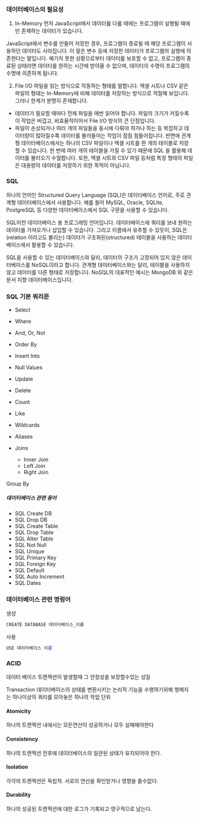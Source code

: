 ### 데이터베이스의 필요성

1. In-Memory
   먼저 JavaScript에서 데이터를 다룰 때에는 프로그램이 실행될 때에만 존재하는 데이터가 있습니다.

JavaScript에서 변수를 만들어 저장한 경우, 프로그램이 종료될 때 해당 프로그램이 사용하던 데이터도 사라집니다. 이 말은 변수 등에 저장한 데이터가 프로그램의 실행에 의존한다는 말입니다. 예기치 못한 상황으로부터 데이터를 보호할 수 없고, 프로그램이 종료된 상태라면 데이터를 원하는 시간에 받아올 수 없으며, 데이터의 수명이 프로그램의 수명에 의존하게 됩니다.

2. File I/O
   파일을 읽는 방식으로 작동하는 형태를 말합니다. 엑셀 시트나 CSV 같은 파일의 형태는 In-Memory에 비해 데이터를 저장하는 방식으로 적절해 보입니다. 그러나 한계가 분명히 존재합니다.

- 데이터가 필요할 때마다 전체 파일을 매번 읽어야 합니다. 파일의 크기가 커질수록 이 작업은 버겁고, 비효율적이어서 File I/O 방식의 큰 단점입니다.
- 파일이 손상되거나 여러 개의 파일들을 동시에 다뤄야 하거나 하는 등 복잡하고 데이터량이 많아질수록 데이터를 불러들이는 작업이 점점 힘들어집니다.
  반면에 관계형 데이터베이스에서는 하나의 CSV 파일이나 엑셀 시트를 한 개의 테이블로 저장할 수 있습니다. 한 번에 여러 개의 테이블을 가질 수 있기 때문에 SQL 을 활용해 데이터를 불러오기 수월합니다. 또한, 엑셀 시트와 CSV 파일 등처럼 특정 형태의 파일은 대용량의 데이터를 저장하기 위한 목적이 아닙니다.

### SQL

하나의 언어인 Structured Query Language (SQL)은 데이터베이스 언어로, 주로 관계형 데이터베이스에서 사용합니다. 예를 들어 MySQL, Oracle, SQLite, PostgreSQL 등 다양한 데이터베이스에서 SQL 구문을 사용할 수 있습니다.

SQL이란 데이터베이스 용 프로그래밍 언어입니다. 데이터베이스에 쿼리를 보내 원하는 데이터를 가져오거나 삽입할 수 있습니다. 그리고 이름에서 유추할 수 있듯이, SQL은 (relation 이라고도 불리는) 데이터가 구조화된(structured) 테이블을 사용하는 데이터베이스에서 활용할 수 있습니다.

SQL을 사용할 수 있는 데이터베이스와 달리, 데이터의 구조가 고정되어 있지 않은 데이터베이스를 NoSQL이라고 합니다. 관계형 데이터베이스와는 달리, 테이블을 사용하지 않고 데이터를 다른 형태로 저장합니다. NoSQL의 대표적인 예시는 MongoDB 와 같은 문서 지향 데이터베이스입니다.

### SQL 기본 쿼리문

- Select
- Where
- And, Or, Not
- Order By
- Insert Into
- Null Values
- Update
- Delete
- Count
- Like
- Wildcards
- Aliases

- Joins
  - Inner Join
  - Left Join
  - Right Join

Group By

##### 데이터베이스 관련 용어

- SQL Create DB
- SQL Drop DB
- SQL Create Table
- SQL Drop Table
- SQL Alter Table
- SQL Not Null
- SQL Unique
- SQL Primary Key
- SQL Foreign Key
- SQL Default
- SQL Auto Increment
- SQL Dates

### 데이터베이스 관련 명렁어

생성

```js
CREATE DATABASE 데이터베이스_이름
```

사용

```js
USE 데이터베이스 이름`
```

### ACID

데이터 베이스 트랜젝션이 발생할때 그 안정성을 보장할수있는 성질

Transaction
데이터베이스의 상태를 변환시키는 논리적 기능을 수행하기위해 행해지는 하나이상의 쿼리를 모아놓은 하나의 작업 단위

#### Atomicity

하나의 트랜젝션 내에서는 모든연산이 성공하거나 모두 실패해야한다

#### Consistency

하나의 트랜젝션 전후에 데이터베이스의 일관된 상태가 유지되어야 한다.

#### Isolation

각각의 트랜젝션은 독립적. 서로의 연산을 확인받거나 영향을 줄수없다.

#### Durability

하나의 성공된 트랜젝션에 대한 로그가 기록되고 영구적으로 남는다.
